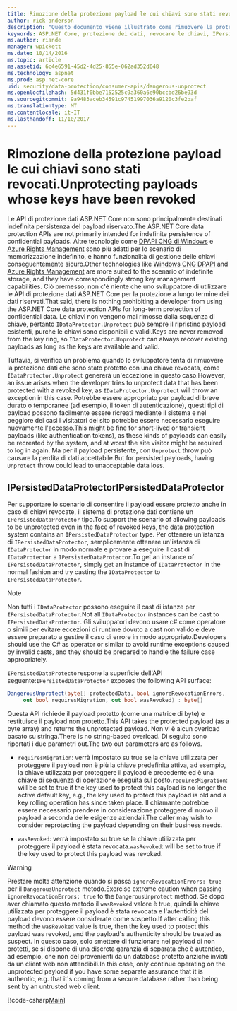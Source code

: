 ```yaml
---
title: Rimozione della protezione payload le cui chiavi sono stati revocati.
author: rick-anderson
description: "Questo documento viene illustrato come rimuovere la protezione dati, protetti con chiavi che poiché revocate in un'applicazione ASP.NET Core."
keywords: ASP.NET Core, protezione dei dati, revocare le chiavi, IPersistedDataProtector
ms.author: riande
manager: wpickett
ms.date: 10/14/2016
ms.topic: article
ms.assetid: 6c4e6591-45d2-4d25-855e-062ad352d648
ms.technology: aspnet
ms.prod: asp.net-core
uid: security/data-protection/consumer-apis/dangerous-unprotect
ms.openlocfilehash: 5d431f0bbe7152525c9a360a6e90bccbd26be93d
ms.sourcegitcommit: 9a9483aceb34591c97451997036a9120c3fe2baf
ms.translationtype: MT
ms.contentlocale: it-IT
ms.lasthandoff: 11/10/2017
---
```

# <a name="unprotecting-payloads-whose-keys-have-been-revoked"></a><span data-ttu-id="18ab0-104">Rimozione della protezione payload le cui chiavi sono stati revocati.</span><span class="sxs-lookup"><span data-stu-id="18ab0-104">Unprotecting payloads whose keys have been revoked</span></span>

<a name="data-protection-consumer-apis-dangerous-unprotect"></a>

<span data-ttu-id="18ab0-105">Le API di protezione dati ASP.NET Core non sono principalmente destinati indefinita persistenza del payload riservato.</span><span class="sxs-lookup"><span data-stu-id="18ab0-105">The ASP.NET Core data protection APIs are not primarily intended for indefinite persistence of confidential payloads.</span></span> <span data-ttu-id="18ab0-106">Altre tecnologie come [DPAPI CNG di Windows](https://msdn.microsoft.com/library/windows/desktop/hh706794%28v=vs.85%29.aspx) e [Azure Rights Management](https://docs.microsoft.com/rights-management/) sono più adatti per lo scenario di memorizzazione indefinito, e hanno funzionalità di gestione delle chiavi conseguentemente sicuro.</span><span class="sxs-lookup"><span data-stu-id="18ab0-106">Other technologies like [Windows CNG DPAPI](https://msdn.microsoft.com/library/windows/desktop/hh706794%28v=vs.85%29.aspx) and [Azure Rights Management](https://docs.microsoft.com/rights-management/) are more suited to the scenario of indefinite storage, and they have correspondingly strong key management capabilities.</span></span> <span data-ttu-id="18ab0-107">Ciò premesso, non c'è niente che uno sviluppatore di utilizzare le API di protezione dati ASP.NET Core per la protezione a lungo termine dei dati riservati.</span><span class="sxs-lookup"><span data-stu-id="18ab0-107">That said, there is nothing prohibiting a developer from using the ASP.NET Core data protection APIs for long-term protection of confidential data.</span></span> <span data-ttu-id="18ab0-108">Le chiavi non vengono mai rimosse dalla sequenza di chiave, pertanto `IDataProtector.Unprotect` può sempre il ripristino payload esistenti, purché le chiavi sono disponibili e validi.</span><span class="sxs-lookup"><span data-stu-id="18ab0-108">Keys are never removed from the key ring, so `IDataProtector.Unprotect` can always recover existing payloads as long as the keys are available and valid.</span></span>

<span data-ttu-id="18ab0-109">Tuttavia, si verifica un problema quando lo sviluppatore tenta di rimuovere la protezione dati che sono stato protetto con una chiave revocata, come `IDataProtector.Unprotect` genererà un'eccezione in questo caso.</span><span class="sxs-lookup"><span data-stu-id="18ab0-109">However, an issue arises when the developer tries to unprotect data that has been protected with a revoked key, as `IDataProtector.Unprotect` will throw an exception in this case.</span></span> <span data-ttu-id="18ab0-110">Potrebbe essere appropriato per payload di breve durato o temporanee (ad esempio, il token di autenticazione), questi tipi di payload possono facilmente essere ricreati mediante il sistema e nel peggiore dei casi i visitatori del sito potrebbe essere necessario eseguire nuovamente l'accesso.</span><span class="sxs-lookup"><span data-stu-id="18ab0-110">This might be fine for short-lived or transient payloads (like authentication tokens), as these kinds of payloads can easily be recreated by the system, and at worst the site visitor might be required to log in again.</span></span> <span data-ttu-id="18ab0-111">Ma per il payload persistente, con `Unprotect` throw può causare la perdita di dati accettabile.</span><span class="sxs-lookup"><span data-stu-id="18ab0-111">But for persisted payloads, having `Unprotect` throw could lead to unacceptable data loss.</span></span>

## <a name="ipersisteddataprotector"></a><span data-ttu-id="18ab0-112">IPersistedDataProtector</span><span class="sxs-lookup"><span data-stu-id="18ab0-112">IPersistedDataProtector</span></span>

<span data-ttu-id="18ab0-113">Per supportare lo scenario di consentire il payload essere protetto anche in caso di chiavi revocate, il sistema di protezione dati contiene un `IPersistedDataProtector` tipo.</span><span class="sxs-lookup"><span data-stu-id="18ab0-113">To support the scenario of allowing payloads to be unprotected even in the face of revoked keys, the data protection system contains an `IPersistedDataProtector` type.</span></span> <span data-ttu-id="18ab0-114">Per ottenere un'istanza di `IPersistedDataProtector`, semplicemente ottenere un'istanza di `IDataProtector` in modo normale e provare a eseguire il cast di `IDataProtector` a `IPersistedDataProtector`.</span><span class="sxs-lookup"><span data-stu-id="18ab0-114">To get an instance of `IPersistedDataProtector`, simply get an instance of `IDataProtector` in the normal fashion and try casting the `IDataProtector` to `IPersistedDataProtector`.</span></span>

> [!NOTE]
> <span data-ttu-id="18ab0-115">Non tutti i `IDataProtector` possono eseguire il cast di istanze per `IPersistedDataProtector`.</span><span class="sxs-lookup"><span data-stu-id="18ab0-115">Not all `IDataProtector` instances can be cast to `IPersistedDataProtector`.</span></span> <span data-ttu-id="18ab0-116">Gli sviluppatori devono usare c# come operatore o simili per evitare eccezioni di runtime dovuto a cast non valido e deve essere preparato a gestire il caso di errore in modo appropriato.</span><span class="sxs-lookup"><span data-stu-id="18ab0-116">Developers should use the C# as operator or similar to avoid runtime exceptions caused by invalid casts, and they should be prepared to handle the failure case appropriately.</span></span>

<span data-ttu-id="18ab0-117">`IPersistedDataProtector`espone la superficie dell'API seguente:</span><span class="sxs-lookup"><span data-stu-id="18ab0-117">`IPersistedDataProtector` exposes the following API surface:</span></span>

```csharp
DangerousUnprotect(byte[] protectedData, bool ignoreRevocationErrors,
     out bool requiresMigration, out bool wasRevoked) : byte[]
```

<span data-ttu-id="18ab0-118">Questa API richiede il payload protetto (come una matrice di byte) e restituisce il payload non protetto.</span><span class="sxs-lookup"><span data-stu-id="18ab0-118">This API takes the protected payload (as a byte array) and returns the unprotected payload.</span></span> <span data-ttu-id="18ab0-119">Non vi è alcun overload basato su stringa.</span><span class="sxs-lookup"><span data-stu-id="18ab0-119">There is no string-based overload.</span></span> <span data-ttu-id="18ab0-120">Di seguito sono riportati i due parametri out.</span><span class="sxs-lookup"><span data-stu-id="18ab0-120">The two out parameters are as follows.</span></span>

* <span data-ttu-id="18ab0-121">`requiresMigration`: verrà impostato su true se la chiave utilizzata per proteggere il payload non è più la chiave predefinita attiva, ad esempio, la chiave utilizzata per proteggere il payload è precedente ed è una chiave di sequenza di operazione eseguita sul posto.</span><span class="sxs-lookup"><span data-stu-id="18ab0-121">`requiresMigration`: will be set to true if the key used to protect this payload is no longer the active default key, e.g., the key used to protect this payload is old and a key rolling operation has since taken place.</span></span> <span data-ttu-id="18ab0-122">Il chiamante potrebbe essere necessario prendere in considerazione proteggere di nuovo il payload a seconda delle esigenze aziendali.</span><span class="sxs-lookup"><span data-stu-id="18ab0-122">The caller may wish to consider reprotecting the payload depending on their business needs.</span></span>

* <span data-ttu-id="18ab0-123">`wasRevoked`: verrà impostato su true se la chiave utilizzata per proteggere il payload è stata revocata.</span><span class="sxs-lookup"><span data-stu-id="18ab0-123">`wasRevoked`: will be set to true if the key used to protect this payload was revoked.</span></span>

>[!WARNING]
> <span data-ttu-id="18ab0-124">Prestare molta attenzione quando si passa `ignoreRevocationErrors: true` per il `DangerousUnprotect` metodo.</span><span class="sxs-lookup"><span data-stu-id="18ab0-124">Exercise extreme caution when passing `ignoreRevocationErrors: true` to the `DangerousUnprotect` method.</span></span> <span data-ttu-id="18ab0-125">Se dopo aver chiamato questo metodo il `wasRevoked` valore è true, quindi la chiave utilizzata per proteggere il payload è stata revocata e l'autenticità del payload devono essere considerate come sospetto.</span><span class="sxs-lookup"><span data-stu-id="18ab0-125">If after calling this method the `wasRevoked` value is true, then the key used to protect this payload was revoked, and the payload's authenticity should be treated as suspect.</span></span> <span data-ttu-id="18ab0-126">In questo caso, solo smettere di funzionare nel payload di non protetti, se si dispone di una discreta garanzia di separata che è autentico, ad esempio, che non del provenienti da un database protetto anziché inviati da un client web non attendibili.</span><span class="sxs-lookup"><span data-stu-id="18ab0-126">In this case, only continue operating on the unprotected payload if you have some separate assurance that it is authentic, e.g. that it's coming from a secure database rather than being sent by an untrusted web client.</span></span>

[!code-csharp[Main](dangerous-unprotect/samples/dangerous-unprotect.cs)]
